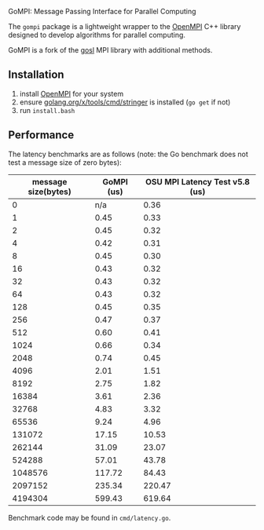 GoMPI: Message Passing Interface for Parallel Computing

The `gompi` package is a lightweight wrapper to the [OpenMPI](https://www.open-mpi.org) C++ library
designed to develop algorithms for parallel computing.

GoMPI is a fork of the [gosl](https://github.com/cpmech/gosl) MPI library with additional methods.

## Installation

1) install [OpenMPI](https://www.open-mpi.org) for your system
2) ensure  [golang.org/x/tools/cmd/stringer](https://godoc.org/golang.org/x/tools/cmd/stringer) is installed (`go get` if not)
3) run `install.bash`


## Performance

The latency benchmarks are as follows (note: the Go benchmark does not test a message size of zero bytes):

| message size(bytes) | GoMPI (us) | OSU MPI Latency Test v5.8 (us) |
|---|---|---|
| 0 | n/a  | 0.36 |
| 1 | 0.45 | 0.33 |
| 2 | 0.45 | 0.32 |
| 4 | 0.42 | 0.31 |
| 8 | 0.45 | 0.30 |
| 16 | 0.43 | 0.32 |
| 32 | 0.43 | 0.32 |
| 64 | 0.43 | 0.32 |
| 128 | 0.45 | 0.35 |
| 256 | 0.47 | 0.37 |
| 512 | 0.60 | 0.41 |
| 1024 | 0.66 | 0.34 |
| 2048 | 0.74 | 0.45 |
| 4096 | 2.01 | 1.51 |
| 8192 | 2.75 | 1.82 |
| 16384 | 3.61 | 2.36 |
| 32768 | 4.83 | 3.32 |
| 65536 | 9.24 | 4.96 |
| 131072 | 17.15 |  10.53 |
| 262144 | 31.09 | 23.07 |
| 524288 | 57.01 | 43.78 |
| 1048576 | 117.72 | 84.43 |
| 2097152 | 235.34 | 220.47 |
| 4194304 | 599.43 | 619.64 |

Benchmark code may be found in `cmd/latency.go`.
